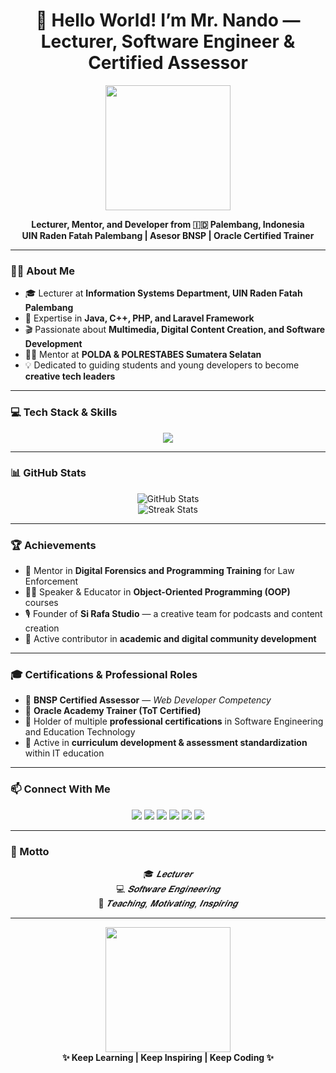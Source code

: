 <!-- Banner atau Header -->
<h1 align="center">👋 Hello World! I’m Mr. Nando — Lecturer, Software Engineer & Certified Assessor</h1>

<p align="center">
  <img src="https://media.giphy.com/media/MeJgB3yMMwIaHmKD4z/giphy.gif" width="200"/>
</p>

<p align="center">
  <b>Lecturer, Mentor, and Developer from 🇮🇩 Palembang, Indonesia</b><br>
  <b>UIN Raden Fatah Palembang | Asesor BNSP | Oracle Certified Trainer</b>
</p>

---

### 🧑‍🏫 About Me

- 🎓 Lecturer at **Information Systems Department, UIN Raden Fatah Palembang**
- 🧠 Expertise in **Java, C++, PHP, and Laravel Framework**
- 🎬 Passionate about **Multimedia, Digital Content Creation, and Software Development**
- 👮‍♂️ Mentor at **POLDA & POLRESTABES Sumatera Selatan**
- 💡 Dedicated to guiding students and young developers to become **creative tech leaders**

---

### 💻 Tech Stack & Skills

<p align="center">
  <img src="https://skillicons.dev/icons?i=java,cpp,php,laravel,html,css,js,python,mysql,git,vscode,linux" />
</p>

---

### 📊 GitHub Stats

<p align="center">
  <img src="https://github-readme-stats.vercel.app/api?username=Fenando-rv&show_icons=true&theme=tokyonight" alt="GitHub Stats" />
  <br/>
  <img src="https://github-readme-streak-stats.herokuapp.com/?user=Fenando-rv&theme=tokyonight" alt="Streak Stats" />
</p>

---

### 🏆 Achievements

- 💬 Mentor in **Digital Forensics and Programming Training** for Law Enforcement
- 🧑‍🏫 Speaker & Educator in **Object-Oriented Programming (OOP)** courses
- 🎙️ Founder of **Si Rafa Studio** — a creative team for podcasts and content creation
- 🏅 Active contributor in **academic and digital community development**

---

### 🎓 Certifications & Professional Roles

- 🧩 **BNSP Certified Assessor** — _Web Developer Competency_
- 🏫 **Oracle Academy Trainer (ToT Certified)**
- 🧾 Holder of multiple **professional certifications** in Software Engineering and Education Technology
- 🔖 Active in **curriculum development & assessment standardization** within IT education

---

### 📫 Connect With Me

<p align="center">
  <a href="https://www.linkedin.com" target="_blank"><img src="https://img.shields.io/badge/LinkedIn-blue?style=flat-square&logo=linkedin" /></a>
  <a href="mailto:fenando.rv@gmail.com" target="_blank"><img src="https://img.shields.io/badge/Email-red?style=flat-square&logo=gmail&logoColor=white" /></a>
  <a href="https://instagram.com/si_rafa.studio" target="_blank"><img src="https://img.shields.io/badge/Instagram-purple?style=flat-square&logo=instagram" /></a>
  <a href="https://www.facebook.com" target="_blank"><img src="https://img.shields.io/badge/Facebook-blue?style=flat-square&logo=facebook" /></a>
  <a href="https://www.tiktok.com/@si_rafa.studio" target="_blank"><img src="https://img.shields.io/badge/TikTok-black?style=flat-square&logo=tiktok" /></a>
  <a href="https://www.youtube.com" target="_blank"><img src="https://img.shields.io/badge/YouTube-darkred?style=flat-square&logo=youtube" /></a>
</p>

---

### 💬 Motto

<p align="center">
🎓 <i>𝑳𝒆𝒄𝒕𝒖𝒓𝒆𝒓</i><br>
💻 <i>𝑺𝒐𝒇𝒕𝒘𝒂𝒓𝒆 𝑬𝒏𝒈𝒊𝒏𝒆𝒆𝒓𝒊𝒏𝒈</i><br>
📢 <i>𝑻𝒆𝒂𝒄𝒉𝒊𝒏𝒈, 𝑴𝒐𝒕𝒊𝒗𝒂𝒕𝒊𝒏𝒈, 𝑰𝒏𝒔𝒑𝒊𝒓𝒊𝒏𝒈</i>
</p>

---

<p align="center">
  <img src="https://media.giphy.com/media/du3J3cXyzhj75IOgvA/giphy.gif" width="200"/>
  <br/>
  <b>✨ Keep Learning | Keep Inspiring | Keep Coding ✨</b>
</p>

